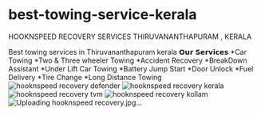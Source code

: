 # best-towing-service-kerala
HOOKNSPEED RECOVERY SERVICES THIRUVANANTHAPURAM , KERALA

Best towing services in Thiruvananthapuram kerala
 𝗢𝘂𝗿 𝗦𝗲𝗿𝘃𝗶𝗰𝗲𝘀
 *Car Towing
 *Two & Three wheeler Towing
 *Accident Recovery 
 *BreakDown Assistant
 *Under Lift Car Towing 
 *Battery Jump Start
 *Door Unlock
 *Fuel Delivery
 *Tire Change
 *Long Distance Towing
![hooknspeed recovery defender](https://github.com/user-attachments/assets/55f7247d-991c-4855-a64e-996bcd66085b)
![hooknspeed recovery kerala](https://github.com/user-attachments/assets/33b17f4f-1169-4b50-8ecc-63d6d36aa334)
![hooknspeed recovery tvm](https://github.com/user-attachments/assets/7ce867c4-3a91-4f37-8a08-83af1af264cd)
![hooknspeed recovery kollam](https://github.com/user-attachments/assets/adc1a3ac-790b-480e-bc4a-2c86a36a9c27)
![Uploading hooknspeed recovery.jpg…]()

